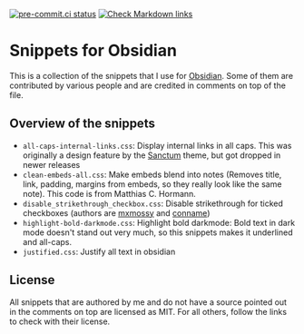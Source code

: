 [![pre-commit.ci status](https://results.pre-commit.ci/badge/github/klieret/obsidian-snippets/main.svg)](https://results.pre-commit.ci/latest/github/klieret/obsidian-snippets/main)
[![Check Markdown links](https://github.com/klieret/obsidian-snippets/actions/workflows/check-links.yaml/badge.svg)](https://github.com/klieret/obsidian-snippets/actions/workflows/check-links.yaml)

# Snippets for Obsidian

This is a collection of the snippets that I use for [Obsidian][obsidian].
Some of them are contributed by various people and are credited in comments
on top of the file.

## Overview of the snippets

- `all-caps-internal-links.css`: Display internal links in all caps. This was
  originally a design feature by the [Sanctum][sanctum] theme, but got dropped in
  newer releases
- `clean-embeds-all.css`: Make embeds blend into notes (Removes title, link, padding,
  margins from embeds, so they really look like the same note). This code is from
  Matthias C. Hormann.
- `disable_strikethrough_checkbox.css`: Disable strikethrough for ticked checkboxes
  (authors are [mxmossy][] and [conname][])
- `highlight-bold-darkmode.css`: Highlight bold darkmode: Bold text in dark mode doesn't stand out very much, so
  this snippets makes it underlined and all-caps.
- `justified.css`: Justify all text in obsidian

[obsidian]: https://obsidian.md/
[sanctum]: https://github.com/jdanielmourao/obsidian-sanctum/

## License

All snippets that are authored by me and do not have a source pointed out in the
comments on top are licensed as MIT. For all others, follow the links to check
with their license.

[mxmossy]: https://forum.obsidian.md/u/mxmossy
[conname]: https://forum.obsidian.md/u/conname
